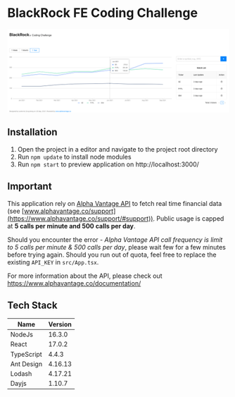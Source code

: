 # BlackRock FE Coding Challenge

![preview](public/preview.png)

## Installation

1. Open the project in a editor and navigate to the project root directory
2. Run `npm update` to install node modules
3. Run `npm start` to preview application on http://localhost:3000/

## Important

This application rely on [Alpha Vantage API](https://www.alphavantage.co/documentation/) to fetch real time financial data (see [www.alphavantage.co/support](https://www.alphavantage.co/support/#support)). Public usage is capped at **5 calls per minute and 500 calls per day**.

Should you encounter the error - _Alpha Vantage API call frequency is limit to 5 calls per minute & 500 calls per day_, please wait few for a few minutes before trying again. Should you run out of quota, feel free to replace the existing `API_KEY` in `src/App.tsx`.

For more information about the API, please check out https://www.alphavantage.co/documentation/

## Tech Stack

| Name       | Version |
| ---------- | ------- |
| NodeJs     | 16.3.0  |
| React      | 17.0.2  |
| TypeScript | 4.4.3   |
| Ant Design | 4.16.13 |
| Lodash     | 4.17.21 |
| Dayjs      | 1.10.7  |
